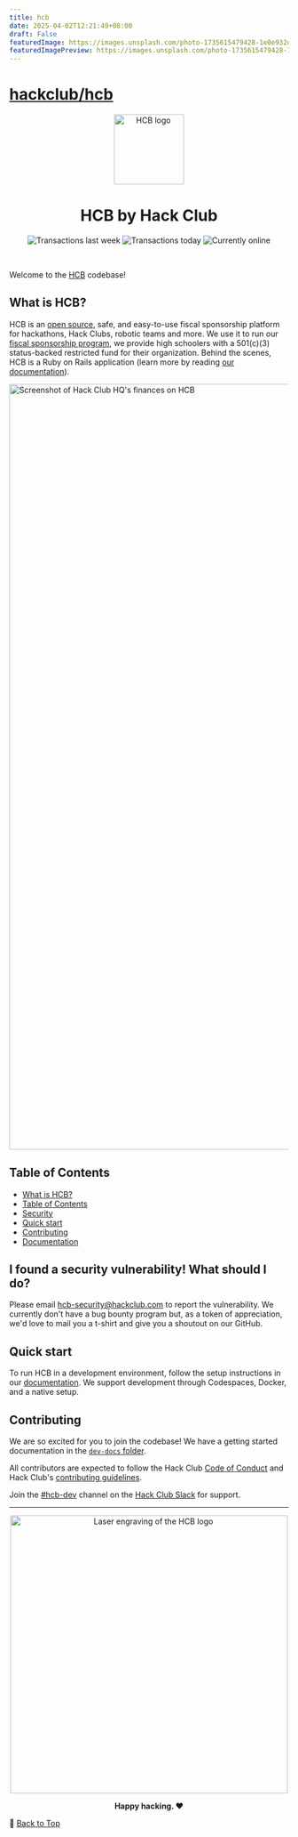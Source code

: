 ```yaml
---
title: hcb
date: 2025-04-02T12:21:49+08:00
draft: False
featuredImage: https://images.unsplash.com/photo-1735615479428-1e0e932daf62?ixid=M3w0NjAwMjJ8MHwxfHJhbmRvbXx8fHx8fHx8fDE3NDM1Njc2NDd8&ixlib=rb-4.0.3
featuredImagePreview: https://images.unsplash.com/photo-1735615479428-1e0e932daf62?ixid=M3w0NjAwMjJ8MHwxfHJhbmRvbXx8fHx8fHx8fDE3NDM1Njc2NDd8&ixlib=rb-4.0.3
---
```


# [hackclub/hcb](https://github.com/hackclub/hcb)

<div align="center">
  <picture>
    <source media="(prefers-color-scheme: dark)" srcset="https://cloud-djxhgxve6-hack-club-bot.vercel.app/0hcb-icon-icon-dark_1_.png">
    <img src="https://cloud-5yru8jas0-hack-club-bot.vercel.app/0logo-512.png" width="126" alt="HCB logo">
  </picture>
  <h1>HCB by Hack Club</h1>

  ![Transactions last week](https://img.shields.io/badge/dynamic/json?url=https%3A%2F%2Fhcb.hackclub.com%2Fstats&query=%24.last_week.size.total&style=flat&label=past%20week&color=%23ec3750&suffix=%20transactions) ![Transactions today](https://img.shields.io/badge/dynamic/json?url=https%3A%2F%2Fhcb.hackclub.com%2Fstats&query=%24.last_day.size.total&style=flat&label=today&color=%23338eda&suffix=%20transactions) ![Currently online](https://img.shields.io/badge/dynamic/json?url=https%3A%2F%2Fhcb.hackclub.com%2Fstats&query=%24.currently_online&style=flat&label=currently%20online&color=%2333d6a6&suffix=%20users)

</div>
<br>

Welcome to the [HCB](https://hackclub.com/fiscal-sponsorship/) codebase!

## What is HCB?

HCB is an [open source](https://hackclub.com/fiscal-sponsorship/open-source/),
safe, and easy-to-use fiscal sponsorship platform for hackathons, Hack Clubs,
robotic teams and more. We use it to run
our [fiscal sponsorship program](https://hackclub.com/fiscal-sponsorship/), we
provide high schoolers with a 501(c)(3) status-backed restricted fund for their
organization. Behind the scenes, HCB is a Ruby on Rails application (learn more
by reading [our documentation](/dev-docs)).

<img width="1377" alt="Screenshot of Hack Club HQ's finances on HCB" src="https://github.com/hackclub/hcb/assets/39828164/b19a83b2-ba81-46b0-9f6f-2772f4249071">

## Table of Contents

- [What is HCB?](#what-is-hcb)
- [Table of Contents](#table-of-contents)
- [Security](#i-found-a-security-vulnerability-what-should-i-do)
- [Quick start](#quick-start)
- [Contributing](#contributing)
- [Documentation](https://github.com/hackclub/hcb/blob/main/dev-docs/)

## I found a security vulnerability! What should I do?

Please email [hcb-security@hackclub.com](mailto:hcb-security@hackclub.com) to
report the vulnerability. We currently don't have a bug bounty program but, as a
token of appreciation, we'd love to mail you a t-shirt and give you a shoutout
on our GitHub.

## Quick start

To run HCB in a development environment, follow the setup instructions in
our [documentation](/dev-docs/development.md). We support development through
Codespaces, Docker, and a native setup.

## Contributing

We are so excited for you to join the codebase! We have a getting started
documentation in the [`dev-docs` folder](/dev-docs/development.md).

All contributors are expected to follow the Hack
Club [Code of Conduct](https://hackclub.com/conduct) and Hack
Club's [contributing guidelines](https://github.com/hackclub/hackclub/blob/main/CONTRIBUTING.md).

Join the [#hcb-dev](https://hackclub.slack.com/archives/C068U0JMV19) channel on the [Hack Club Slack](https://hackclub.com/slack) for support.

---

<div align="center">
  <img src="./hcb_laser.gif" alt="Laser engraving of the HCB logo" width="500">
  <br>
  <p><strong>Happy hacking. ❤️</strong></p>
</div>

🔼 [Back to Top](#readme)
